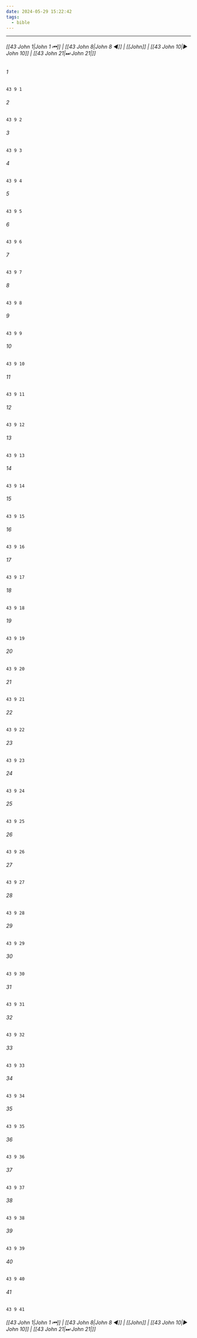 ```yaml
---
date: 2024-05-29 15:22:42
tags:
  - bible
---
```

___

###### [[43 John 1|John 1 ⏮]] | [[43 John 8|John 8 ◀]] | [[John]] | [[43 John 10|▶ John 10]] | [[43 John 21|⏭ John 21|]]

###### 1
``` verse
43 9 1 
```
###### 2
``` verse
43 9 2 
```
###### 3
``` verse
43 9 3 
```
###### 4
``` verse
43 9 4 
```
###### 5
``` verse
43 9 5 
```
###### 6
``` verse
43 9 6 
```
###### 7
``` verse
43 9 7 
```
###### 8
``` verse
43 9 8 
```
###### 9
``` verse
43 9 9 
```
###### 10
``` verse
43 9 10 
```
###### 11
``` verse
43 9 11 
```
###### 12
``` verse
43 9 12 
```
###### 13
``` verse
43 9 13 
```
###### 14
``` verse
43 9 14 
```
###### 15
``` verse
43 9 15 
```
###### 16
``` verse
43 9 16 
```
###### 17
``` verse
43 9 17 
```
###### 18
``` verse
43 9 18 
```
###### 19
``` verse
43 9 19 
```
###### 20
``` verse
43 9 20 
```
###### 21
``` verse
43 9 21 
```
###### 22
``` verse
43 9 22 
```
###### 23
``` verse
43 9 23 
```
###### 24
``` verse
43 9 24 
```
###### 25
``` verse
43 9 25 
```
###### 26
``` verse
43 9 26 
```
###### 27
``` verse
43 9 27 
```
###### 28
``` verse
43 9 28 
```
###### 29
``` verse
43 9 29 
```
###### 30
``` verse
43 9 30 
```
###### 31
``` verse
43 9 31 
```
###### 32
``` verse
43 9 32 
```
###### 33
``` verse
43 9 33 
```
###### 34
``` verse
43 9 34 
```
###### 35
``` verse
43 9 35 
```
###### 36
``` verse
43 9 36 
```
###### 37
``` verse
43 9 37 
```
###### 38
``` verse
43 9 38 
```
###### 39
``` verse
43 9 39 
```
###### 40
``` verse
43 9 40 
```
###### 41
``` verse
43 9 41 
```

###### [[43 John 1|John 1 ⏮]] | [[43 John 8|John 8 ◀]] | [[John]] | [[43 John 10|▶ John 10]] | [[43 John 21|⏭ John 21|]]

